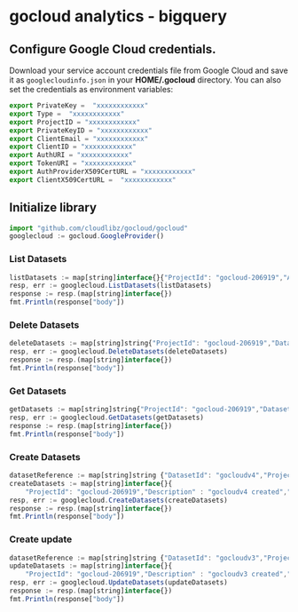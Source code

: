 # gocloud analytics - bigquery
## Configure Google Cloud credentials.
Download your service account credentials file from Google Cloud and save it as `googlecloudinfo.json` in your <b>HOME/.gocloud</b> directory.
You can also set the credentials as environment variables:
```js
export PrivateKey =  "xxxxxxxxxxxx"
export Type =  "xxxxxxxxxxxx"
export ProjectID = "xxxxxxxxxxxx"
export PrivateKeyID = "xxxxxxxxxxxx"
export ClientEmail = "xxxxxxxxxxxx"
export ClientID = "xxxxxxxxxxxx"
export AuthURI = "xxxxxxxxxxxx"
export TokenURI = "xxxxxxxxxxxx"
export AuthProviderX509CertURL = "xxxxxxxxxxxx"
export ClientX509CertURL =  "xxxxxxxxxxxx"
```
## Initialize library
```js
import "github.com/cloudlibz/gocloud/gocloud"
googlecloud := gocloud.GoogleProvider()
```
### List Datasets
```js
listDatasets := map[string]interface{}{"ProjectId": "gocloud-206919","All" : true,"Filter" : "","MaxResults" : 1,"PageToken" : "",}
resp, err := googlecloud.ListDatasets(listDatasets)
response := resp.(map[string]interface{})
fmt.Println(response["body"])
  ```
### Delete Datasets
```js
deleteDatasets := map[string]string{"ProjectId": "gocloud-206919","DatasetId" : "gocloudv2",}
resp, err := googlecloud.DeleteDatasets(deleteDatasets)
response := resp.(map[string]interface{})
fmt.Println(response["body"])
```
### Get Datasets
```js
getDatasets := map[string]string{"ProjectId": "gocloud-206919","DatasetId" : "gocloudv3",}
resp, err := googlecloud.GetDatasets(getDatasets)
response := resp.(map[string]interface{})
fmt.Println(response["body"])
```
### Create Datasets
```js
datasetReference := map[string]string {"DatasetId": "gocloudv4","ProjectId": "gocloud-206919",}
createDatasets := map[string]interface{}{
	"ProjectId": "gocloud-206919","Description" : "gocloudv4 created","Kind": "bigquery#dataset","Etag": "wJ6J76UJduYf9EzfNz0gJw==","SelfLink": "https://www.googleapis.com/bigquery/v2/projects/gocloud-206919/datasets/gocloudv3","Id": "gocloud-206919:gocloudv4","Location": "US","DatasetReference" : datasetReference,}
resp, err := googlecloud.CreateDatasets(createDatasets)
response := resp.(map[string]interface{})
fmt.Println(response["body"])
```
### Create update
```js
datasetReference := map[string]string {"DatasetId": "gocloudv3","ProjectId": "gocloud-206919",}
updateDatasets := map[string]interface{}{
	"ProjectId": "gocloud-206919","Description" : "gocloudv3 created","Kind": "bigquery#dataset","Etag": "wJ6J76UJduYf9EzfNz0gJw==","SelfLink": "https://www.googleapis.com/bigquery/v2/projects/gocloud-206919/datasets/gocloudv3","Id": "gocloud-206919:gocloudv3","Location": "US","DatasetReference" : datasetReference,"DatasetId": "gocloudv3",}
resp, err := googlecloud.UpdateDatasets(updateDatasets)
response := resp.(map[string]interface{})
fmt.Println(response["body"])
```
